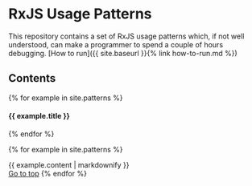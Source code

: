 # RxJS Usage Patterns

This repository contains a set of RxJS usage patterns which, if not well understood, can make a programmer to spend a couple of hours debugging. [How to run]({{ site.baseurl }}{% link how-to-run.md %})

## Contents
<div id="toc">
{% for example in site.patterns %}
  <h4>
    <a href="#{{ example.id }}">
      {{ example.title }}
    </a>
  </h4>
{% endfor %}
</div>


{% for example in site.patterns %}
  <div id="{{ example.id }}">{{ example.content | markdownify }}</div>
  <a href="#toc">Go to top</a>
{% endfor %}
